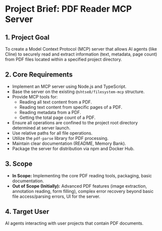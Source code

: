 # Project Brief: PDF Reader MCP Server

## 1. Project Goal

To create a Model Context Protocol (MCP) server that allows AI agents (like
Cline) to securely read and extract information (text, metadata, page count)
from PDF files located within a specified project directory.

## 2. Core Requirements

- Implement an MCP server using Node.js and TypeScript.
- Base the server on the existing `@shtse8/filesystem-mcp` structure.
- Provide MCP tools for:
  - Reading all text content from a PDF.
  - Reading text content from specific pages of a PDF.
  - Reading metadata from a PDF.
  - Getting the total page count of a PDF.
- Ensure all operations are confined to the project root directory determined at
  server launch.
- Use relative paths for all file operations.
- Utilize the `pdf-parse` library for PDF processing.
- Maintain clear documentation (README, Memory Bank).
- Package the server for distribution via npm and Docker Hub.

## 3. Scope

- **In Scope:** Implementing the core PDF reading tools, packaging, basic
  documentation.
- **Out of Scope (Initially):** Advanced PDF features (image extraction,
  annotation reading, form filling), complex error recovery beyond basic file
  access/parsing errors, UI for the server.

## 4. Target User

AI agents interacting with user projects that contain PDF documents.
